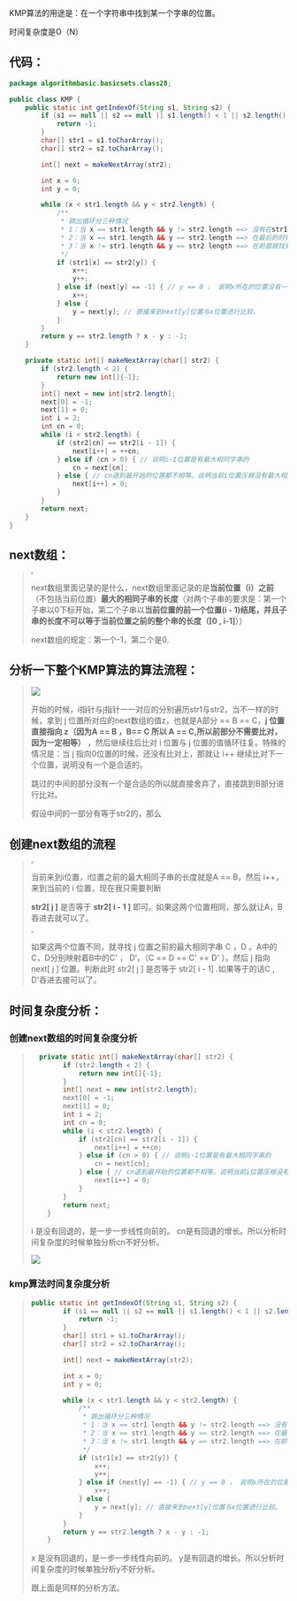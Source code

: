 

KMP算法的用途是：在一个字符串中找到某一个字串的位置。

时间复杂度是O（N）



## 代码：

```java
package algorithmbasic.basicsets.class28;

public class KMP {
    public static int getIndexOf(String s1, String s2) {
        if (s1 == null || s2 == null || s1.length() < 1 || s2.length() < 1 || s2.length() > s1.length()) {
            return -1;
        }
        char[] str1 = s1.toCharArray();
        char[] str2 = s2.toCharArray();

        int[] next = makeNextArray(str2);

        int x = 0;
        int y = 0;

        while (x < str1.length && y < str2.length) {
            /**
             * 跳出循环分三种情况
             * 1：当 x == str1.length && y != str2.length ==> 没有在str1中找到str2.
             * 2：当 x == str1.length && y == str2.length ==> 在最后的时候正好找到了。.
             * 3：当 x != str1.length && y == str2.length ==> 在前面就找到了.
             */
            if (str1[x] == str2[y]) {
                x++;
                y++;
            } else if (next[y] == -1) { // y == 0 ， 说明x所在的位置没有一个跟他匹配成功的，那就x++,继续向下找吧。
                x++;
            } else {
                y = next[y]; // 直接来到next[y]位置与x位置进行比较。
            }
        }
        return y == str2.length ? x - y : -1;
    }

    private static int[] makeNextArray(char[] str2) {
        if (str2.length < 2) {
            return new int[]{-1};
        }
        int[] next = new int[str2.length];
        next[0] = -1;
        next[1] = 0;
        int i = 2;
        int cn = 0;
        while (i < str2.length) {
            if (str2[cn] == str2[i - 1]) {
                next[i++] = ++cn;
            } else if (cn > 0) { // 说明i-1位置是有最大相同字串的
                cn = next[cn];
            } else { // cn退到最开始的位置都不相等。说明当前i位置压根没有最大相同字串。
                next[i++] = 0;
            }
        }
        return next;
    }
}
```



## **next数组：**

> <img src="D:/%E4%BD%A0%E5%A5%BDJava/1705.jpg" style="zoom: 20%;" />
>
> next数组里面记录的是什么，next数组里面记录的是**当前位置（i）之前**（不包括当前位置）**最大的相同子串的长度**（对两个子串的要求是：第一个子串以0下标开始，第二个子串以**当前位置的前一个位置(i - 1)**结尾，并且子串的长度不可以等于当前位置之前的整个串的长度（**[0 , i-1]**））
>
> next数组的规定：第一个-1，第二个是0.





## **分析一下整个KMP算法的算法流程：**

> ![](D:/%E4%BD%A0%E5%A5%BDJava/1706.jpg)
>
> 开始的时候，i指针与j指针一一对应的分别遍历str1与str2，当不一样的时候，拿到 j 位置所对应的next数组的值z，也就是A部分 == B == C，**j 位置直接指向 z（因为A == B ，B== C 所以 A == C,所以前部分不需要比对，因为一定相等）** ，然后继续往后比对 i 位置与 j 位置的值循环往复。特殊的情况是：当 j 指向0位置的时候，还没有比对上，那就让 i++ 继续比对下一个位置，说明没有一个是合适的。
>
> 
>
> 跳过的中间的部分没有一个是合适的所以就直接舍弃了，直接跳到B部分进行比对。
>
> 假设中间的一部分有等于str2的，那么
>





## **创建next数组的流程**

> <img src="D:/%E4%BD%A0%E5%A5%BDJava/1707.jpg" style="zoom:25%;" />
>
> 当前来到i位置，i位置之前的最大相同子串的长度就是A == B，然后 i++，来到当前的 i 位置，现在我只需要判断
>
> **str2[ j ]** 是否等于 **str2[ i - 1 ]**  即可。如果这两个位置相同，那么就让A，B吞进去就可以了。
>
> <img src="D:/%E4%BD%A0%E5%A5%BDJava/1708.jpg" style="zoom:25%;" />
>
> 如果这两个位置不同，就寻找 j 位置之前的最大相同字串 C ，D 。A中的C，D分别映射着B中的C' ， D‘，（C == D == C' == D' ）。然后 j 指向 next[ j ] 位置。判断此时 str2[ j ] 是否等于 str2[ i - 1] .如果等于的话C , D'吞进去接可以了。



## 时间复杂度分析：

### 创建next数组的时间复杂度分析

> ```java
> 	private static int[] makeNextArray(char[] str2) {
>         if (str2.length < 2) {
>             return new int[]{-1};
>         }
>         int[] next = new int[str2.length];
>         next[0] = -1;
>         next[1] = 0;
>         int i = 2;
>         int cn = 0;
>         while (i < str2.length) {
>             if (str2[cn] == str2[i - 1]) {
>                 next[i++] = ++cn;
>             } else if (cn > 0) { // 说明i-1位置是有最大相同字串的
>                 cn = next[cn];
>             } else { // cn退到最开始的位置都不相等。说明当前i位置压根没有最大相同字串。
>                 next[i++] = 0;
>             }
>         }
>         return next;
>     }
> ```
>
> i 是没有回退的，是一步一步线性向前的。 cn是有回退的增长。所以分析时间复杂度的时候单独分析cn不好分析。
>
> ![](D:/%E4%BD%A0%E5%A5%BDJava/1709.jpg)

### kmp算法时间复杂度分析

> 
>
> ```java
> public static int getIndexOf(String s1, String s2) {
>         if (s1 == null || s2 == null || s1.length() < 1 || s2.length() < 1 || s2.length() > s1.length()) {
>             return -1;
>         }
>         char[] str1 = s1.toCharArray();
>         char[] str2 = s2.toCharArray();
> 
>         int[] next = makeNextArray(str2);
> 
>         int x = 0;
>         int y = 0;
> 
>         while (x < str1.length && y < str2.length) {
>             /**
>              * 跳出循环分三种情况
>              * 1：当 x == str1.length && y != str2.length ==> 没有在str1中找到str2.
>              * 2：当 x == str1.length && y == str2.length ==> 在最后的时候正好找到了。.
>              * 3：当 x != str1.length && y == str2.length ==> 在前面就找到了.
>              */
>             if (str1[x] == str2[y]) {
>                 x++;
>                 y++;
>             } else if (next[y] == -1) { // y == 0 ， 说明x所在的位置没有一个跟他匹配成功的，那就x++,继续向下找吧。
>                 x++;
>             } else {
>                 y = next[y]; // 直接来到next[y]位置与x位置进行比较。
>             }
>         }
>         return y == str2.length ? x - y : -1;
>     }
> ```
>
> x 是没有回退的，是一步一步线性向前的。 y是有回退的增长。所以分析时间复杂度的时候单独分析y不好分析。
>
> 跟上面是同样的分析方法。
